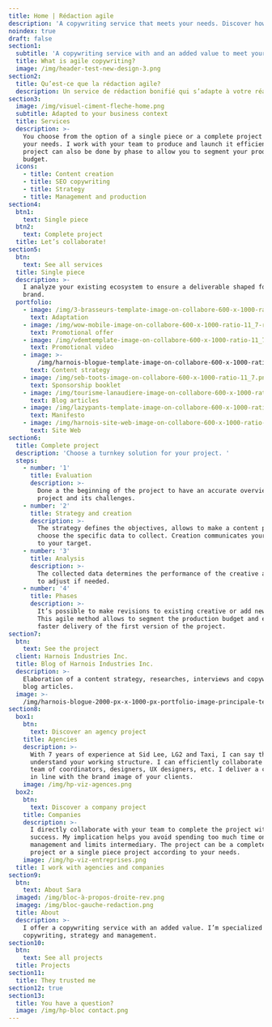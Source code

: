 ```yaml
---
title: Home | Rédaction agile
description: 'A copywriting service that meets your needs. Discover how I can help you. '
noindex: true
draft: false
section1:
  subtitle: 'A copywriting service with and an added value to meet your needs. '
  title: What is agile copywriting?
  image: /img/header-test-new-design-3.png
section2:
  title: Qu’est-ce que la rédaction agile?
  description: Un service de rédaction bonifié qui s’adapte à votre réalité.
section3:
  image: /img/visuel-ciment-fleche-home.png
  subtitle: Adapted to your business context
  title: Services
  description: >-
    You choose from the option of a single piece or a complete project based on
    your needs. I work with your team to produce and launch it efficiently. The
    project can also be done by phase to allow you to segment your production
    budget. 
  icons:
    - title: Content creation
    - title: SEO copywriting
    - title: Strategy
    - title: Management and production
section4:
  btn1:
    text: Single piece
  btn2:
    text: Complete project
  title: Let’s collaborate!
section5:
  btn:
    text: See all services
  title: Single piece
  description: >-
    I analyze your existing ecosystem to ensure a deliverable shaped for your
    brand. 
  portfolio:
    - image: /img/3-brasseurs-template-image-on-collabore-600-x-1000-ratio-11_7.png
      text: Adaptation
    - image: /img/wow-mobile-image-on-collabore-600-x-1000-ratio-11_7-rev2-1-.png
      text: Promotional offer
    - image: /img/vdemtemplate-image-on-collabore-600-x-1000-ratio-11_7-1-.png
      text: Promotional video
    - image: >-
        /img/harnois-blogue-template-image-on-collabore-600-x-1000-ratio-11_7.png
      text: Content strategy
    - image: /img/seb-toots-image-on-collabore-600-x-1000-ratio-11_7.png
      text: Sponsorship booklet
    - image: /img/tourisme-lanaudiere-image-on-collabore-600-x-1000-ratio-11_7.png
      text: Blog articles
    - image: /img/lazypants-template-image-on-collabore-600-x-1000-ratio-11_7-.png
      text: Manifesto
    - image: /img/harnois-site-web-image-on-collabore-600-x-1000-ratio-11_7-1-.png
      text: Site Web
section6:
  title: Complete project
  description: 'Choose a turnkey solution for your project. '
  steps:
    - number: '1'
      title: Evaluation
      description: >-
        Done a the beginning of the project to have an accurate overview of the
        project and its challenges.
    - number: '2'
      title: Strategy and creation
      description: >-
        The strategy defines the objectives, allows to make a content plan and
        choose the specific data to collect. Creation communicates your message
        to your target.
    - number: '3'
      title: Analysis
      description: >-
        The collected data determines the performance of the creative and allows
        to adjust if needed. 
    - number: '4'
      title: Phases
      description: >-
        It’s possible to make revisions to existing creative or add new content.
        This agile method allows to segment the production budget and ensures
        faster delivery of the first version of the project. 
section7:
  btn:
    text: See the project
  client: Harnois Industries Inc.
  title: Blog of Harnois Industries Inc.
  description: >-
    Elaboration of a content strategy, researches, interviews and copywriting of
    blog articles.
  image: >-
    /img/harnois-blogue-2000-px-x-1000-px-portfolio-image-principale-template.png
section8:
  box1:
    btn:
      text: Discover an agency project
    title: Agencies
    description: >-
      With 7 years of experience at Sid Lee, LG2 and Taxi, I can say that I
      understand your working structure. I can efficiently collaborate with your
      team of coordinators, designers, UX designers, etc. I deliver a creative
      in line with the brand image of your clients. 
    image: /img/hp-viz-agences.png
  box2:
    btn:
      text: Discover a company project
    title: Companies
    description: >-
      I directly collaborate with your team to complete the project with
      success. My implication helps you avoid spending too much time on internal
      management and limits intermediary. The project can be a complete agile
      project or a single piece project according to your needs. 
    image: /img/hp-viz-entreprises.png
  title: I work with agencies and companies
section9:
  btn:
    text: About Sara
  imaged: /img/bloc-à-propos-droite-rev.png
  imageg: /img/bloc-gauche-redaction.png
  title: About
  description: >-
    I offer a copywriting service with an added value. I’m specialized in
    copywriting, strategy and management. 
section10:
  btn:
    text: See all projects
  title: Projects
section11:
  title: They trusted me
section12: true
section13:
  title: You have a question?
  image: /img/hp-bloc contact.png
---
```


